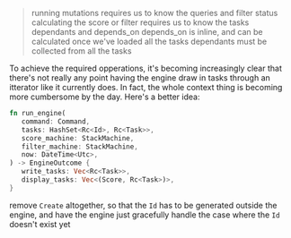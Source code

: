 > running mutations requires us to know the queries and filter status
> calculating the score or filter requires us to know the tasks dependants and depends_on
> depends_on is inline, and can be calculated once we've loaded all the tasks
> dependants must be collected from all the tasks

To achieve the required opperations, it's becoming increasingly clear that there's not really any point having the engine draw in tasks through an itterator like it currently does. In fact, the whole context thing is becoming more cumbersome by the day. Here's a better idea:

```rust
fn run_engine(
   command: Command,
   tasks: HashSet<Rc<Id>, Rc<Task>>,
   score_machine: StackMachine,
   filter_machine: StackMachine,
   now: DateTime<Utc>,
) -> EngineOutcome {
   write_tasks: Vec<Rc<Task>>,
   display_tasks: Vec<(Score, Rc<Task>)>,
}
```

remove `Create` altogether, so that the `Id` has to be generated outside the engine, and have the engine just gracefully handle the case where the `Id` doesn't exist yet
